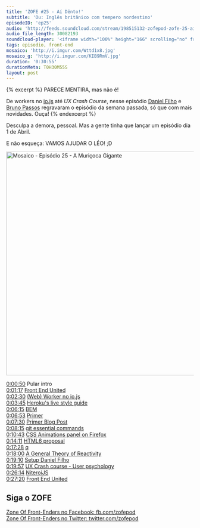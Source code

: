 ```yaml
---
title: 'ZOFE #25 - Aí Dênto!'
subtitle: 'Ou: Inglês britânico com tempero nordestino'
episodeID: 'ep25'
audio: 'http://feeds.soundcloud.com/stream/198515132-zofepod-zofe-25-ai-dento'
audio_file_length: 30082193
soundcloud-player: '<iframe width="100%" height="166" scrolling="no" frameborder="no" src="https://w.soundcloud.com/player/?url=https%3A//api.soundcloud.com/tracks/198515132&amp;color=ff5500&amp;auto_play=false&amp;hide_related=false&amp;show_comments=true&amp;show_user=true&amp;show_reposts=false"></iframe>'
tags: episodio, front-end
mosaico: 'http://i.imgur.com/Wttd1x8.jpg'
mosaico_g: 'http://i.imgur.com/KIB9RmV.jpg'
duration: '0:30:55'
durationMeta: T0H30M55S
layout: post
---
```


{% excerpt %}
PARECE MENTIRA, mas não é!

De workers no [io.js](https://iojs.org/) até *UX Crash Course*, nesse episódio [Daniel Filho](https://twitter.com/danielfilho) e [Bruno Passos](https://twitter.com/brunopassos) regravaram o episódio da semana passada, só que com mais novidades. Ouça!
{% endexcerpt %}

Desculpa a demora, pessoal. Mas a gente tinha que lançar um episódio dia 1 de Abril.

E não esqueça: VAMOS AJUDAR O LÉO! ;D

<img title="Capa do Episódio 25 - A Muriçoca Gigante" src="http://i.imgur.com/Wttd1x8.jpg" class="mosaico" alt="Mosaico - Episódio 25 - A Muriçoca Gigante" width="600" height="600">

[0:00:50](#t=0:00:50) Pular intro<br>
[0:01:17](#t=0:01:17) [Front End United](http://frontendunited.io/leokzw/)<br>
[0:02:30](#t=0:02:30) [(Web) Worker no io.js](https://github.com/iojs/io.js/pull/1159)<br>
[0:03:45](#t=0:03:45) [Heroku's live style guide](http://purple.herokuapp.com/)<br>
[0:06:15](#t=0:06:15) [BEM](http://csswizardry.com/2013/01/mindbemding-getting-your-head-round-bem-syntax/)<br>
[0:06:53](#t=0:06:53) [Primer ](http://primercss.io/)<br>
[0:07:30](#t=0:07:30) [Primer Blog Post](http://markdotto.com/2015/03/23/introducing-primer/)<br>
[0:08:15](#t=0:08:15) [git essential commands](https://github.com/bpassos/git-commands)<br>
[0:10:43](#t=0:10:43) [CSS Animations panel on Firefox](https://twitter.com/malyw/status/578885039099928576/photo/1)<br>
[0:14:11](#t=0:14:11) [HTML6 proposal](https://lists.w3.org/Archives/Public/public-whatwg-archive/2015Mar/0071.html)<br>
[0:17:28](#t=0:17:28) [q](https://github.com/kriskowal/q)<br>
[0:18:00](#t=0:18:00) [A General Theory of Reactivity](https://github.com/kriskowal/gtor)<br>
[0:19:10](#t=0:19:10) [Setup Daniel Filho](http://setup.loopinfinito.com.br/daniel-filho/)<br>
[0:19:57](#t=0:19:57) [UX Crash course - User psychology](http://thehipperelement.com/post/87574750438/ux-crash-course-user-psychology)<br>
[0:26:14](#t=0:26:14) [NiteroiJS](http://niteroijs.org)<br>
[0:27:20](#t=0:27:20) [Front End United](http://frontendunited.io/leokzw/)<br>

## Siga o ZOFE

[Zone Of Front-Enders no Facebook: fb.com/zofepod](http://fb.com/zofepod/ "ZOFE no Facebook: fb.com/zofepod")<br>
[Zone Of Front-Enders no Twitter: twitter.com/zofepod](http://twitter.com/zofepod/ "ZOFE no Twitter")<br>
